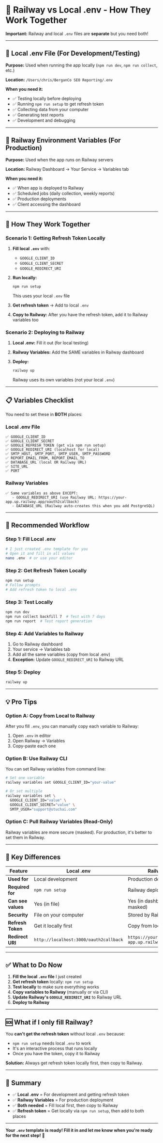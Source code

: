 # 🚂 Railway vs Local .env - How They Work Together

**Important:** Railway and local `.env` files are **separate** but you need both!

---

## 📁 Local .env File (For Development/Testing)

**Purpose:** Used when running the app locally (`npm run dev`, `npm run collect`, etc.)

**Location:** `/Users/chris/BerganCo SEO Reporting/.env`

**When you need it:**
- ✅ Testing locally before deploying
- ✅ Running `npm run setup` to get refresh token
- ✅ Collecting data from your computer
- ✅ Generating test reports
- ✅ Development and debugging

---

## 🚂 Railway Environment Variables (For Production)

**Purpose:** Used when the app runs on Railway servers

**Location:** Railway Dashboard → Your Service → Variables tab

**When you need it:**
- ✅ When app is deployed to Railway
- ✅ Scheduled jobs (daily collection, weekly reports)
- ✅ Production deployments
- ✅ Client accessing the dashboard

---

## 🔄 How They Work Together

### Scenario 1: Getting Refresh Token Locally

1. **Fill local `.env`** with:
   - `GOOGLE_CLIENT_ID`
   - `GOOGLE_CLIENT_SECRET`
   - `GOOGLE_REDIRECT_URI`

2. **Run locally:**
   ```bash
   npm run setup
   ```
   This uses your local `.env` file

3. **Get refresh token** → Add to local `.env`

4. **Copy to Railway:** After you have the refresh token, add it to Railway variables too

### Scenario 2: Deploying to Railway

1. **Local .env:** Fill it out (for local testing)

2. **Railway Variables:** Add the SAME variables in Railway dashboard

3. **Deploy:**
   ```bash
   railway up
   ```
   Railway uses its own variables (not your local `.env`)

---

## 📋 Variables Checklist

You need to set these in **BOTH** places:

### Local .env File
```
✅ GOOGLE_CLIENT_ID
✅ GOOGLE_CLIENT_SECRET  
✅ GOOGLE_REFRESH_TOKEN (get via npm run setup)
✅ GOOGLE_REDIRECT_URI (localhost for local)
✅ SMTP_HOST, SMTP_PORT, SMTP_USER, SMTP_PASSWORD
✅ REPORT_EMAIL_FROM, REPORT_EMAIL_TO
✅ DATABASE_URL (local OR Railway URL)
✅ SITE_URL
✅ PORT
```

### Railway Variables
```
✅ Same variables as above EXCEPT:
   - GOOGLE_REDIRECT_URI (use Railway URL: https://your-app.up.railway.app/oauth2callback)
   - DATABASE_URL (Railway auto-creates this when you add PostgreSQL)
```

---

## 🚀 Recommended Workflow

### Step 1: Fill Local .env
```bash
# I just created .env template for you
# Open it and fill in all values
nano .env  # or use your editor
```

### Step 2: Get Refresh Token Locally
```bash
npm run setup
# Follow prompts
# Add refresh token to local .env
```

### Step 3: Test Locally
```bash
npm run dev
npm run collect backfill 7  # Test with 7 days
npm run report  # Test report generation
```

### Step 4: Add Variables to Railway
1. Go to Railway dashboard
2. Your service → Variables tab
3. Add all the same variables (copy from local .env)
4. **Exception:** Update `GOOGLE_REDIRECT_URI` to Railway URL

### Step 5: Deploy
```bash
railway up
```

---

## 💡 Pro Tips

### Option A: Copy from Local to Railway

After you fill `.env`, you can manually copy each variable to Railway:
1. Open `.env` in editor
2. Open Railway → Variables
3. Copy-paste each one

### Option B: Use Railway CLI

You can set Railway variables from command line:

```bash
# Set one variable
railway variables set GOOGLE_CLIENT_ID="your-value"

# Or set multiple
railway variables set \
  GOOGLE_CLIENT_ID="value" \
  GOOGLE_CLIENT_SECRET="value" \
  SMTP_USER="support@stuchai.com"
```

### Option C: Pull Railway Variables (Read-Only)

Railway variables are more secure (masked). For production, it's better to set them in Railway.

---

## 🎯 Key Differences

| Feature | Local .env | Railway Variables |
|---------|------------|------------------|
| **Used for** | Local development | Production deployment |
| **Required for** | `npm run setup` | Railway deployments |
| **Can see values** | Yes (in file) | Yes (in dashboard, but passwords masked) |
| **Security** | File on your computer | Stored by Railway |
| **Refresh Token** | Get it locally first | Copy from local after getting it |
| **Redirect URI** | `http://localhost:3000/oauth2callback` | `https://your-app.up.railway.app/oauth2callback` |

---

## ✅ What to Do Now

1. **Fill the local `.env` file** I just created
2. **Get refresh token** locally: `npm run setup`
3. **Test locally** to make sure everything works
4. **Copy variables to Railway** (manually or via CLI)
5. **Update Railway's `GOOGLE_REDIRECT_URI`** to Railway URL
6. **Deploy to Railway**

---

## 🆘 What if I only fill Railway?

You **can't get the refresh token** without local `.env` because:
- `npm run setup` needs local `.env` to work
- It's an interactive process that runs locally
- Once you have the token, copy it to Railway

**Solution:** Always get refresh token locally first, then copy to Railway.

---

## 📝 Summary

- ✅ **Local .env** = For development and getting refresh token
- ✅ **Railway Variables** = For production deployment
- ✅ **Both needed** = Fill local first, then copy to Railway
- ✅ **Refresh token** = Get locally via `npm run setup`, then add to both places

---

**Your `.env` template is ready! Fill it in and let me know when you're ready for the next step!** 🚀

